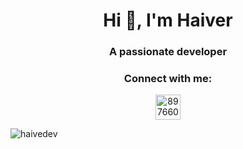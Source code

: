 <h1 align="center">Hi 👋, I'm Haiver</h1>
<h3 align="center">A passionate developer</h3>

<h3 align="center">Connect with me:</h3>
<p align="center">
<a href="[https://discord.gg/897660552892002304](https://discord.com/users/897660552892002304)" target="blank"><img align="center" src="[https://raw.githubusercontent.com/rahuldkjain/github-profile-readme-generator/master/src/images/icons/Social/discord.svg](https://assets-global.website-files.com/6257adef93867e50d84d30e2/636e0a69f118df70ad7828d4_icon_clyde_blurple_RGB.svg)" alt="897660552892002304" height="40" width="40" /></a>
</p>

<p><img align="center" src="https://github-readme-streak-stats.herokuapp.com/?user=haivedev&theme=dark" alt="haivedev" /></p>
